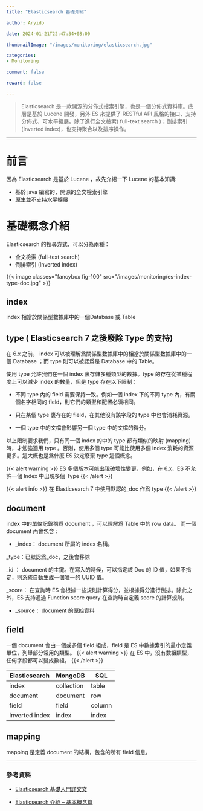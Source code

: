 ```yaml
---
title: "Elasticsearch 基礎介紹"

author: Aryido

date: 2024-01-21T22:47:34+08:00

thumbnailImage: "/images/monitoring/elasticsearch.jpg"

categories:
- Monitoring

comment: false

reward: false

---
```

<!--BODY-->
> Elasticsearch 是一款開源的分佈式搜索引擎，也是一個分佈式資料庫。底層是基於 Lucene 開發，另外 ES 來提供了 RESTful API 風格的接口、支持分佈式、可水平擴展。除了進行全文檢索( full-text search )；倒排索引 (Inverted index)，也支持聚合以及排序操作。
<!--more-->

---

# 前言
因為 Elasticsearch 是基於 Lucene ，故先介紹一下 Lucene 的基本知識:
- 基於 java 編寫的，開源的全文檢索引擎
- 原生並不支持水平擴展

# 基礎概念介紹
Elasticsearch 的搜尋方式，可以分為兩種：
- 全文檢索 (full-text search)
- 倒排索引 (Inverted index)



{{< image classes="fancybox fig-100" src="/images/monitoring/es-index-type-doc.jpg" >}}

## index
index 相當於關係型數據庫中的一個Database 或 Table

## type ( Elasticsearch 7 之後廢除 Type 的支持)
在 6.x 之前， index 可以被理解爲關係型數據庫中的相當於關係型數據庫中的一個 Database ；而 type 則可以被認爲是 Database 中的 Table。

使用 type 允許我們在一個 index 裏存儲多種類型的數據。type 的存在從某種程度上可以減少 index 的數量，但是 type 存在以下限制：

- 不同 type 內的 field 需要保持一致。例如一個 index 下的不同 type 內，有兩個名字相同的 field，則它們的類型和配置必須相同。

- 只在某個 type 裏存在的 field，在其他沒有該字段的 type 中也會消耗資源。

- 一個 type 中的文檔會影響另一個 type 中的文檔的得分。

以上限制要求我們，只有同一個 index 的中的 type 都有類似的映射 (mapping) 時，才勉強適用 type 。否則，使用多個 type 可能比使用多個 index 消耗的資源更多。這大概也是爲什麼 ES 決定廢棄 type 這個概念。

{{< alert warning >}}
ES 多個版本可能出現破壞性變更，例如，在 6.x，ES 不允許一個 Index 中出現多個 Type
{{< /alert >}}

{{< alert info >}}
在 Elasticsearch 7 中使用默認的_doc 作爲 type
{{< /alert >}}

## document
index 中的單條記錄稱爲 document ，可以理解爲 Table 中的 row data。 而一個 document 內會包含 :
- _index： document 所屬的 index 名稱。

_type：已默認爲_doc，之後會移除

_id ： document 的主鍵。在寫入的時候，可以指定該 Doc 的 ID 值，如果不指定，則系統自動生成一個唯一的 UUID 值。

_score： 在查詢時 ES 會根據一些規則計算得分，並根據得分進行倒排。除此之外，ES 支持通過 Function score query 在查詢時自定義 score 的計算規則。

- _source： document 的原始資料

## field
一個 document 會由一個或多個 field 組成，field 是 ES 中數據索引的最小定義單位，列舉部分常用的類型。
{{< alert warning >}}
在 ES 中，沒有數組類型，任何字段都可以變成數組。
{{< /alert >}}


| Elasticsearch | MongoDB   | SQL    |
|---------------|-----------|--------|
| index         | collection| table  |
| document      | document  | row    |
| field         | field     | column |
| Inverted index| index     | index  |



## mapping
mapping 是定義 document 的結構，包含的所有 field 信息。









---
### 參考資料

- [Elasticsearch 基礎入門詳文文](https://www.readfog.com/a/1666818628507504640k)

- [Elasticsearch 介紹 – 基本概念篇](https://www.omniwaresoft.com.tw/techcolumn/elastic-techcolumn/elasticsearch-basic-concept/)
